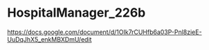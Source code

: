 # HospitalManager_226b

https://docs.google.com/document/d/1OIk7rCUHfb6a03P-Pnl8zieE-UuDqJhX5_enkMBXDmU/edit
